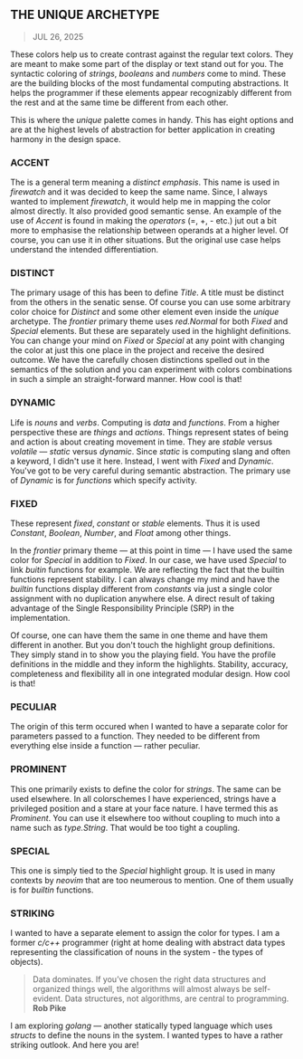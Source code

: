 ## THE UNIQUE ARCHETYPE
> JUL 26, 2025

These colors help us to create contrast against the
regular text colors.  They are meant to make some part
of the display or text stand out for you.
The syntactic coloring of _strings_, _booleans_ and
_numbers_ come to mind.  These are the building blocks
of the most fundamental computing abstractions.
It helps the programmer if these elements appear
recognizably different from the rest and at the same
time be different from each other.

This is where the _unique_ palette comes in handy.
This has eight options and are at the highest levels
of abstraction for better application in creating
harmony in the design space.

### ACCENT

The is a general term meaning a _distinct emphasis_.
This name is used in _firewatch_ and it was decided
to keep the same name.  Since, I always wanted to
implement _firewatch_, it would help me in mapping
the color almost directly.  It also provided
good semantic sense.  An example of the use of
_Accent_ is found in making the _operators_
(=, +, - etc.) jut out a bit more to emphasise
the relationship between operands at a higher level.
Of course, you can use it in other situations.
But the original use case helps understand
the intended differentiation.

### DISTINCT

The primary usage of this has been to define
_Title_.  A title must be distinct from the others
in the senatic sense.  Of course you can use some
arbitrary color choice for _Distinct_ and some
other element even inside the _unique_ archetype.
The _frontier_ primary theme uses _red.Normal_
for both _Fixed_ and _Special_ elements.
But these are separately used in the highlight
definitions.  You can change your mind on _Fixed_
or _Special_ at any point with changing the color
at just this one place in the project and receive
the desired outcome.  We have the carefully chosen
distinctions spelled out in the semantics of the
solution and you can experiment with colors
combinations in such a simple an straight-forward
manner.  How cool is that!

### DYNAMIC

Life is _nouns_ and _verbs_.  Computing is _data_
and _functions_.  From a higher perspective these
are _things_ and _actions_.
Things represent states of being and action is
about creating movement in time.
They are _stable_ versus _volatile_ — _static_
versus _dynamic_.  Since _static_ is
computing slang and often a keyword, I didn't
use it here.  Instead, I went with _Fixed_ and
_Dynamic_.  You've got to be very careful during
semantic abstraction.  The primary use of 
_Dynamic_ is for _functions_ which specify
activity.

### FIXED

These represent _fixed_, _constant_ or _stable_
elements.  Thus it is used  _Constant_, _Boolean_,
_Number_, and _Float_ among other things.

In the _frontier_ primary theme — at this point
in time — I have used the same color for
_Special_ in addition to _Fixed_.
In our case, we have used _Special_ to
link _buitin_ functions for example.
We are reflecting the fact that the builtin
functions represent stability.
I can always change my mind and have the _builtin_
functions display different from _constants_ via
just a single color assignment with no duplication
anywhere else.
A direct result of taking advantage of the
Single Responsibility Principle (SRP) in the
implementation.

Of course, one can have them the same in one theme
and have them different in another.
But you don't touch the highlight group definitions.
They simply stand in to show you the playing field.
You have the profile definitions in the middle
and they inform the highlights.
Stability, accuracy, completeness and flexibility
all in one integrated modular design.
How cool is that!

### PECULIAR

The origin of this term occured when I wanted to have
a separate color for parameters passed to a function.
They needed to be different from everything else
inside a function — rather peculiar.

### PROMINENT

This one primarily exists to define the color for
_strings_.  The same can be used elsewhere.
In all colorschemes I have experienced, strings have
a privileged position and a stare at your face nature.
I have termed this as _Prominent_.  You can use it
elsewhere too without coupling to much into a name
such as _type.String_.  That would be too tight
a coupling.

### SPECIAL

This one is simply tied to the _Special_ highlight
group.  It is used in many contexts by _neovim_ that
are too neumerous to mention.  One of them usually
is for _builtin_ functions.

### STRIKING

I wanted to have a separate element to assign the
color for types.
I am a former _c/c++_ programmer (right at home
dealing with abstract data types representing the
classification of nouns in the system - the types
of objects).

> Data dominates. If you’ve chosen the right data structures and organized
> things well, the algorithms will almost always be self-evident.
> Data structures, not algorithms, are central to programming.  
> **Rob Pike**

I am exploring _golang_ — another statically typed
language which uses _structs_ to define the nouns in the system.
I wanted types to have a rather striking outlook.
And here you are!

